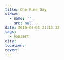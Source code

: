 ```yaml
---
title: One Fine Day
videos:
  - name: ''
    src: null
date: 2016-06-01 21:13:32
tags:
  - konzert
city:
location:
cover:
---
```

